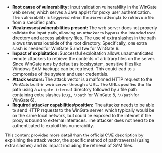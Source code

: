 - **Root cause of vulnerability:** Input validation vulnerability in the WinGate web server, which serves a Java applet for proxy user authentication. The vulnerability is triggered when the server attempts to retrieve a file from a specified path.
- **Weaknesses/vulnerabilities present:** The web server does not properly validate the input path, allowing an attacker to bypass the intended root directory and access arbitrary files. The use of extra slashes in the path allows traversal outside of the root directory. Specifically, one extra slash is needed for WinGate 5 and two for WinGate 6.
- **Impact of exploitation:** Successful exploitation allows unauthenticated remote attackers to retrieve the contents of arbitrary files on the server. Since WinGate runs by default as localsystem, sensitive files like Windows SAM backups can be retrieved. This could lead to a compromise of the system and user credentials.
- **Attack vectors:** The attack vector is a malformed HTTP request to the WinGate built-in web server through a URL. The URL specifies the file path using a `wingate-internal` directory followed by a file path containing extra slashes (e.g., `//path` for WinGate 5, `///path` for WinGate 6).
- **Required attacker capabilities/position:** The attacker needs to be able to send HTTP requests to the WinGate server, which typically would be on the same local network, but could be exposed to the internet if the proxy is bound to external interfaces. The attacker does not need to be authenticated to exploit this vulnerability.

This content provides more detail than the official CVE description by explaining the attack vector, the specific method of path traversal (using extra slashes) and its impact including the retrieval of SAM files.
